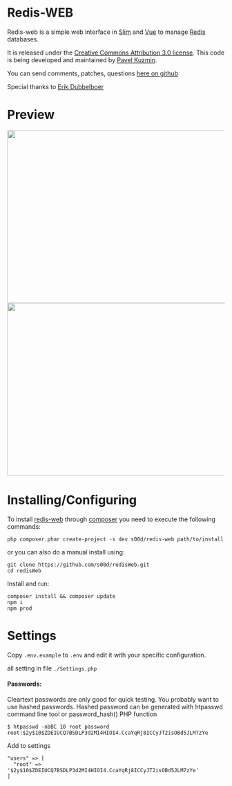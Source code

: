 Redis-WEB
=========

Redis-web is a simple web interface in [Slim](https://github.com/slimphp/Slim)
and [Vue](https://github.com/vuejs/vue) to manage [Redis](http://redis.io/) databases.

It is released under the
[Creative Commons Attribution 3.0 license](http://creativecommons.org/licenses/by/3.0/).
This code is being developed and maintained by [Pavel Kuzmin](https://github.com/s00d/).

You can send comments, patches, questions
[here on github](https://github.com/s00d/redisWeb/issues)

Special thanks to [Erik Dubbelboer](https://github.com/ErikDubbelboer/)

Preview
=======

<p align="center">
  <img width="600" height="400" src="https://image.prntscr.com/image/5YRJw7Q2RX6g_xVAtZED6A.png"><br>
  <img width="600" height="400" src="https://image.prntscr.com/image/Zq6zI-4STlqFAHADFJgW1Q.png">
</p>



Installing/Configuring
======================

To install [redis-web](https://packagist.org/packages/s00d/redis-web) through [composer](http://getcomposer.org/) you need to execute the following commands:

```
php composer.phar create-project -s dev s00d/redis-web path/to/install
```

or you can also do a manual install using:

```
git clone https://github.com/s00d/redisWeb.git
cd redisWeb
```

Install and run:

```
composer install && composer update
npm i
npm prod
```



Settings
========
Copy ``.env.example`` to ``.env`` and edit it with your specific configuration.

all setting in file ``./Settings.php``

#### Passwords:

Cleartext passwords are only good for quick testing. You probably want to use hashed passwords. Hashed password can be generated with htpasswd command line tool or password_hash() PHP function
```
$ htpasswd -nbBC 10 root password
root:$2y$10$ZDEIUCQ7BSDLP3d2MI4HIOI4.CcaYqRj8ICCyJT2isOBd5JLM7zYe
```

Add to settings
```
"users" => [
  "root" => '$2y$10$ZDEIUCQ7BSDLP3d2MI4HIOI4.CcaYqRj8ICCyJT2isOBd5JLM7zYe'
]
```
